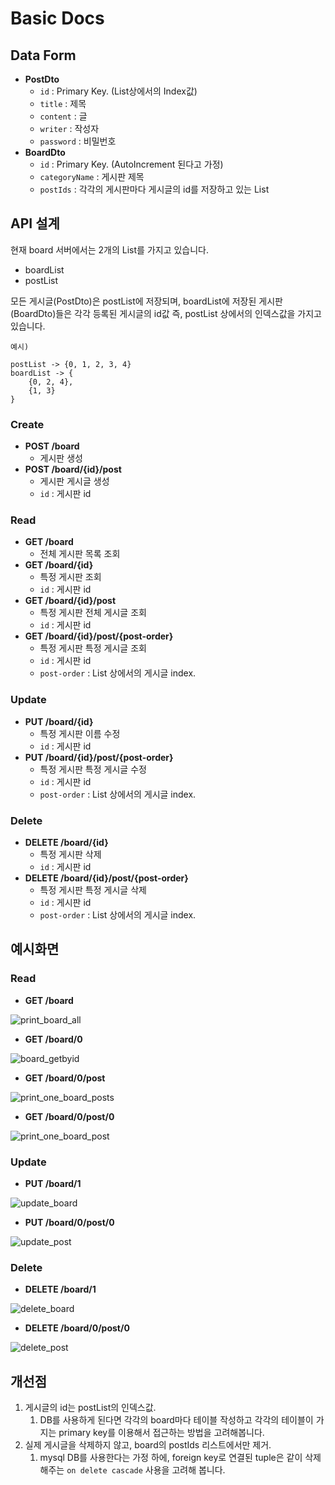 # Basic Docs

## Data Form

- **PostDto**
    - `id` : Primary Key. (List상에서의 Index값)
    - `title` : 제목
    - `content` : 글
    - `writer` : 작성자
    - `password` : 비밀번호
- **BoardDto**
    - `id` : Primary Key. (AutoIncrement 된다고 가정)
    - `categoryName` : 게시판 제목
    - `postIds` : 각각의 게시판마다 게시글의 id를 저장하고 있는 List

## API 설계

현재 board 서버에서는 2개의 List를 가지고 있습니다.

- boardList
- postList

모든 게시글(PostDto)은 postList에 저장되며, boardList에 저장된 게시판(BoardDto)들은 각각 등록된 게시글의 id값 즉, postList 상에서의
인덱스값을 가지고 있습니다.

```
예시)

postList -> {0, 1, 2, 3, 4}
boardList -> {
	{0, 2, 4},
	{1, 3}
}
```

### Create

- **POST /board**
    - 게시판 생성
- **POST /board/{id}/post**
    - 게시판 게시글 생성
    - `id` : 게시판 id

### Read

- **GET /board**
    - 전체 게시판 목록 조회
- **GET /board/{id}**
    - 특정 게시판 조회
    - `id` : 게시판 id
- **GET /board/{id}/post**
    - 특정 게시판 전체 게시글 조회
    - `id` : 게시판 id
- **GET /board/{id}/post/{post-order}**
    - 특정 게시판 특정 게시글 조회
    - `id` : 게시판 id
    - `post-order` : List 상에서의 게시글 index.

### Update

- **PUT /board/{id}**
    - 특정 게시판 이름 수정
    - `id` : 게시판 id
- **PUT /board/{id}/post/{post-order}**
    - 특정 게시판 특정 게시글 수정
    - `id` : 게시판 id
    - `post-order` : List 상에서의 게시글 index.

### Delete

- **DELETE /board/{id}**
    - 특정 게시판 삭제
    - `id` : 게시판 id
- **DELETE /board/{id}/post/{post-order}**
    - 특정 게시판 특정 게시글 삭제
    - `id` : 게시판 id
    - `post-order` : List 상에서의 게시글 index.

## 예시화면

### Read

- **GET /board**

![print_board_all](https://user-images.githubusercontent.com/59648372/154988688-88957a6d-ad7f-4149-bcee-151b4a209a00.png)

- **GET /board/0**

![board_getbyid](https://user-images.githubusercontent.com/59648372/154989170-2cfd6d77-7354-48d2-a57b-2e9e0fd6194a.png)

- **GET /board/0/post**

![print_one_board_posts](https://user-images.githubusercontent.com/59648372/154988851-d9ed959b-3b2b-41c3-b47a-fa12cd9185b7.png)

- **GET /board/0/post/0**

![print_one_board_post](https://user-images.githubusercontent.com/59648372/154989231-4a5d1e54-d43c-4a34-aeb1-d9ba6f4902db.png)

### Update

- **PUT /board/1**

![update_board](https://user-images.githubusercontent.com/59648372/154989375-464601a5-9eb2-4f03-8c99-4d780968da2f.png)

- **PUT /board/0/post/0**

![update_post](https://user-images.githubusercontent.com/59648372/154989388-dd7884ef-9e11-4c31-a58e-cf5093c435aa.png)

### Delete

- **DELETE /board/1**

![delete_board](https://user-images.githubusercontent.com/59648372/154989545-ccbb191f-c977-4f38-809f-64317e5b6f0e.png)

- **DELETE /board/0/post/0**

![delete_post](https://user-images.githubusercontent.com/59648372/154989558-ba75396c-50c0-4b0b-abb9-03532fba7975.png)

## 개선점

1. 게시글의 id는 postList의 인덱스값. 
    1. DB를 사용하게 된다면 각각의 board마다 테이블 작성하고 각각의 테이블이 가지는 primary key를 이용해서 접근하는 방법을 고려해봅니다.
2. 실제 게시글을 삭제하지 않고, board의 postIds 리스트에서만 제거.
    1. mysql DB를 사용한다는 가정 하에,  foreign key로 연결된 tuple은 같이 삭제해주는 `on delete cascade` 사용을 고려해 봅니다.
